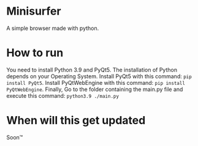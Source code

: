 # Minisurfer
A simple browser made with python.
# How to run
You need to install Python 3.9 and PyQt5.
The installation of Python depends on your Operating System.
Install PyQt5 with this command:
```pip install PyQt5```.
Install PyQtWebEngine with this command:
```pip install PyQtWebEngine```.
Finally, Go to the folder containing the main.py file and execute this command:
```python3.9 ./main.py```
# When will this get updated
Soon™
